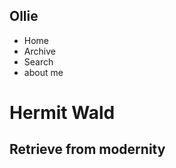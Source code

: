 <!DOCTYPE html>
<html>
<head>
  <title>Hermit Wald</title>
  <meta charset="utf-8"/>
  <link rel="stylesheet" type="text/css" href="main.css">
</head>
<body>
<div class="container">
  <div class="nav">
    <h2>Ollie</h2>
    <ul>
      <li>Home</li>
      <li>Archive</li>
      <li>Search</li>
      <li>about me</li>
    </ul>
  </div>
  <div class="main">
    <h1>Hermit Wald</h1>
    <h2>Retrieve from modernity</h2>
    </div>
</div>
</body>
</html>
